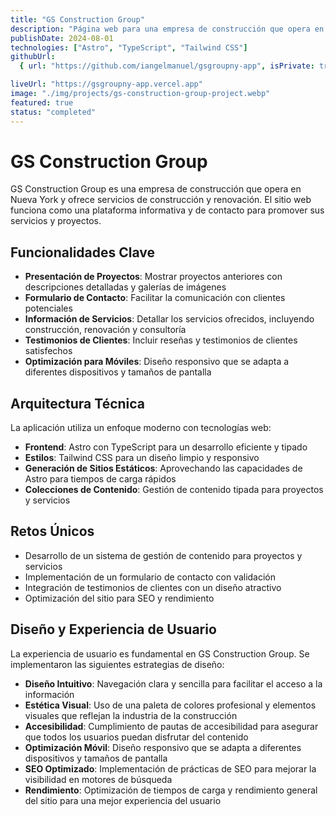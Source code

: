 ```yaml
---
title: "GS Construction Group"
description: "Página web para una empresa de construcción que opera en Nueva York y ofrece servicios de construcción y renovación."
publishDate: 2024-08-01
technologies: ["Astro", "TypeScript", "Tailwind CSS"]
githubUrl:
  { url: "https://github.com/iangelmanuel/gsgroupny-app", isPrivate: true }

liveUrl: "https://gsgroupny-app.vercel.app"
image: "./img/projects/gs-construction-group-project.webp"
featured: true
status: "completed"
---
```


# GS Construction Group

GS Construction Group es una empresa de construcción que opera en Nueva York y ofrece servicios de construcción y renovación. El sitio web funciona como una plataforma informativa y de contacto para promover sus servicios y proyectos.

## Funcionalidades Clave

- **Presentación de Proyectos**: Mostrar proyectos anteriores con descripciones detalladas y galerías de imágenes
- **Formulario de Contacto**: Facilitar la comunicación con clientes potenciales
- **Información de Servicios**: Detallar los servicios ofrecidos, incluyendo construcción, renovación y consultoría
- **Testimonios de Clientes**: Incluir reseñas y testimonios de clientes satisfechos
- **Optimización para Móviles**: Diseño responsivo que se adapta a diferentes dispositivos y tamaños de pantalla

## Arquitectura Técnica

La aplicación utiliza un enfoque moderno con tecnologías web:

- **Frontend**: Astro con TypeScript para un desarrollo eficiente y tipado
- **Estilos**: Tailwind CSS para un diseño limpio y responsivo
- **Generación de Sitios Estáticos**: Aprovechando las capacidades de Astro para tiempos de carga rápidos
- **Colecciones de Contenido**: Gestión de contenido tipada para proyectos y servicios

## Retos Únicos

- Desarrollo de un sistema de gestión de contenido para proyectos y servicios
- Implementación de un formulario de contacto con validación
- Integración de testimonios de clientes con un diseño atractivo
- Optimización del sitio para SEO y rendimiento

## Diseño y Experiencia de Usuario

La experiencia de usuario es fundamental en GS Construction Group. Se implementaron las siguientes estrategias de diseño:

- **Diseño Intuitivo**: Navegación clara y sencilla para facilitar el acceso a la información
- **Estética Visual**: Uso de una paleta de colores profesional y elementos visuales que reflejan la industria de la construcción
- **Accesibilidad**: Cumplimiento de pautas de accesibilidad para asegurar que todos los usuarios puedan disfrutar del contenido
- **Optimización Móvil**: Diseño responsivo que se adapta a diferentes dispositivos y tamaños de pantalla
- **SEO Optimizado**: Implementación de prácticas de SEO para mejorar la visibilidad en motores de búsqueda
- **Rendimiento**: Optimización de tiempos de carga y rendimiento general del sitio para una mejor experiencia del usuario
